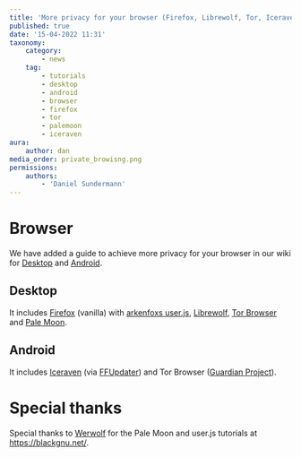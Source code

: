 ```yaml
---
title: 'More privacy for your browser (Firefox, Librewolf, Tor, Iceraven & Pale Moon)'
published: true
date: '15-04-2022 11:31'
taxonomy:
    category:
        - news
    tag:
        - tutorials
        - desktop
        - android
        - browser
        - firefox
        - tor
        - palemoon
        - iceraven
aura:
    author: dan
media_order: private_browisng.png
permissions:
    authors:
        - 'Daniel Sundermann'
---
```


# Browser
We have added a guide to achieve more privacy for your browser in our wiki for [Desktop](https://wiki.techsaviours.org/en/desktop/services/browser) and [Android](https://wiki.techsaviours.org/en/phone/apps/browser).

## Desktop
It includes [Firefox](https://www.mozilla.org/en-US/firefox/new/) (vanilla) with [arkenfoxs user.js](https://github.com/arkenfox/user.js), [Librewolf](https://librewolf.net/), [Tor Browser](https://www.torproject.org/) and [Pale Moon](https://www.palemoon.org/).

## Android
It includes [Iceraven](https://github.com/fork-maintainers/iceraven-browser) (via [FFUpdater](https://github.com/Tobi823/ffupdater)) and Tor Browser ([Guardian Project](https://guardianproject.info/)).


# Special thanks
Special thanks to [Werwolf](https://fosstodon.org/web/@werwolf) for the Pale Moon and user.js tutorials at https://blackgnu.net/.